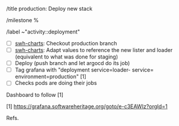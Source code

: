 /title production: Deploy new <project> stack

/milestone %<milestone>

/label ~"activity::deployment"

- [ ] [swh-charts](https://gitlab.softwareheritage.org/swh/infra/ci-cd/swh-charts/-/blob/production/swh/values/production.yaml?ref_type=heads#L126): Checkout production branch
- [ ] [swh-charts](https://gitlab.softwareheritage.org/swh/infra/ci-cd/swh-charts/-/blob/production/swh/values/production.yaml?ref_type=heads#L143): Adapt values to reference the new lister and loader (equivalent to what was done for staging)
- [ ] Deploy (push branch and let argocd do its job)
- [ ] Tag grafana with "deployment service=loader-<project> service=<lister-project> environment=production" [1]
- [ ] Checks pods are doing their jobs

Dashboard to follow [1]

[1] https://grafana.softwareheritage.org/goto/e-c3EAWIz?orgId=1

Refs. <issue>
